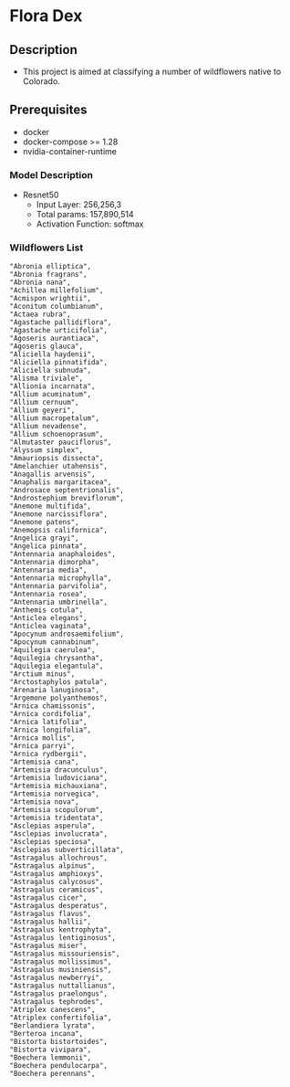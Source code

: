 # Flora Dex
## Description
- This project is aimed at classifying a number of wildflowers native to Colorado.
## Prerequisites
- docker
- docker-compose >= 1.28
- nvidia-container-runtime
### Model Description
- Resnet50
  - Input Layer: 256,256,3
  - Total params: 157,890,514
  - Activation Function: softmax
### Wildflowers List
    "Abronia elliptica",
    "Abronia fragrans",
    "Abronia nana",
    "Achillea millefolium",
    "Acmispon wrightii",
    "Aconitum columbianum",
    "Actaea rubra",
    "Agastache pallidiflora",
    "Agastache urticifolia",
    "Agoseris aurantiaca",
    "Agoseris glauca",
    "Aliciella haydenii",
    "Aliciella pinnatifida",
    "Aliciella subnuda",
    "Alisma triviale",
    "Allionia incarnata",
    "Allium acuminatum",
    "Allium cernuum",
    "Allium geyeri",
    "Allium macropetalum",
    "Allium nevadense",
    "Allium schoenoprasum",
    "Almutaster pauciflorus",
    "Alyssum simplex",
    "Amauriopsis dissecta",
    "Amelanchier utahensis",
    "Anagallis arvensis",
    "Anaphalis margaritacea",
    "Androsace septentrionalis",
    "Androstephium breviflorum",
    "Anemone multifida",
    "Anemone narcissiflora",
    "Anemone patens",
    "Anemopsis californica",
    "Angelica grayi",
    "Angelica pinnata",
    "Antennaria anaphaloides",
    "Antennaria dimorpha",
    "Antennaria media",
    "Antennaria microphylla",
    "Antennaria parvifolia",
    "Antennaria rosea",
    "Antennaria umbrinella",
    "Anthemis cotula",
    "Anticlea elegans",
    "Anticlea vaginata",
    "Apocynum androsaemifolium",
    "Apocynum cannabinum",
    "Aquilegia caerulea",
    "Aquilegia chrysantha",
    "Aquilegia elegantula",
    "Arctium minus",
    "Arctostaphylos patula",
    "Arenaria lanuginosa",
    "Argemone polyanthemos",
    "Arnica chamissonis",
    "Arnica cordifolia",
    "Arnica latifolia",
    "Arnica longifolia",
    "Arnica mollis",
    "Arnica parryi",
    "Arnica rydbergii",
    "Artemisia cana",
    "Artemisia dracunculus",
    "Artemisia ludoviciana",
    "Artemisia michauxiana",
    "Artemisia norvegica",
    "Artemisia nova",
    "Artemisia scopulorum",
    "Artemisia tridentata",
    "Asclepias asperula",
    "Asclepias involucrata",
    "Asclepias speciosa",
    "Asclepias subverticillata",
    "Astragalus allochrous",
    "Astragalus alpinus",
    "Astragalus amphioxys",
    "Astragalus calycosus",
    "Astragalus ceramicus",
    "Astragalus cicer",
    "Astragalus desperatus",
    "Astragalus flavus",
    "Astragalus hallii",
    "Astragalus kentrophyta",
    "Astragalus lentiginosus",
    "Astragalus miser",
    "Astragalus missouriensis",
    "Astragalus mollissimus",
    "Astragalus musiniensis",
    "Astragalus newberryi",
    "Astragalus nuttallianus",
    "Astragalus praelongus",
    "Astragalus tephrodes",
    "Atriplex canescens",
    "Atriplex confertifolia",
    "Berlandiera lyrata",
    "Berteroa incana",
    "Bistorta bistortoides",
    "Bistorta vivipara",
    "Boechera lemmonii",
    "Boechera pendulocarpa",
    "Boechera perennans",
